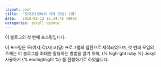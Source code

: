 ```yaml
---
layout: post
title:  "모각코(모여서 각자 코딩) 1회"
date:   2018-01-12 15:34:48 +0900
categories: jekyll update
---
```

이 블로그의 첫 번째 포스팅입니다.

이 포스팅은 모(여서)각(자)코(딩) 프로그램의 일환으로 제작되었으며, 첫 번째 모임의 주제는 이 블로그를 최대한 활용하는 방법을 알기 위해, 
{% highlight ruby %}
Jekyll 사용하기
{% endhighlight %}
를 진행하기로 하였습니다.